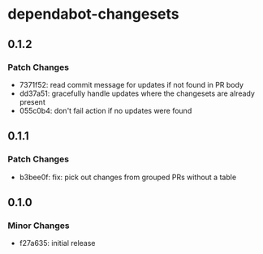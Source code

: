 # dependabot-changesets

## 0.1.2

### Patch Changes

- 7371f52: read commit message for updates if not found in PR body
- dd37a51: gracefully handle updates where the changesets are already present
- 055c0b4: don't fail action if no updates were found

## 0.1.1

### Patch Changes

- b3bee0f: fix: pick out changes from grouped PRs without a table

## 0.1.0

### Minor Changes

- f27a635: initial release
